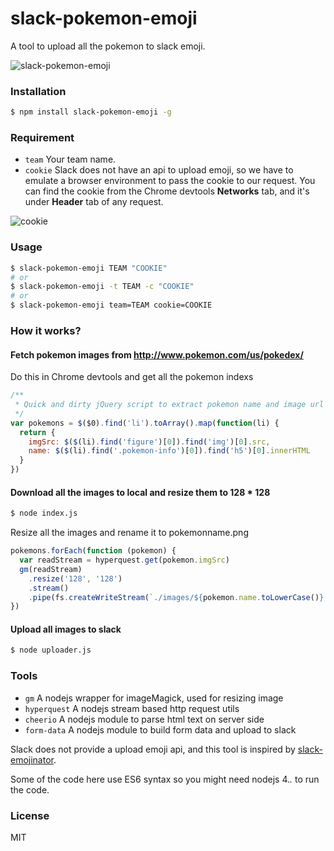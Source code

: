 slack-pokemon-emoji
===================

A tool to upload all the pokemon to slack emoji.

![slack-pokemon-emoji](https://cloud.githubusercontent.com/assets/1183541/16988491/ea919e58-4ed3-11e6-95cd-312fd8f108a9.png)

### Installation

```sh
$ npm install slack-pokemon-emoji -g
```

### Requirement

* `team` Your team name.
* `cookie` Slack does not have an api to upload emoji, so we have to emulate a browser environment to pass the cookie to our request. You can find the cookie from the Chrome devtools **Networks** tab, and it's under **Header** tab of any request.

![cookie](https://cloud.githubusercontent.com/assets/1183541/17016371/3c1e1f46-4f72-11e6-8950-1a4750c0ce55.png)

### Usage

```sh
$ slack-pokemon-emoji TEAM "COOKIE"
# or
$ slack-pokemon-emoji -t TEAM -c "COOKIE"
# or
$ slack-pokemon-emoji team=TEAM cookie=COOKIE
```

### How it works?

#### Fetch pokemon images from http://www.pokemon.com/us/pokedex/

Do this in Chrome devtools and get all the pokemon indexs

```js
/**
 * Quick and dirty jQuery script to extract pokemon name and image url
 */
var pokemons = $($0).find('li').toArray().map(function(li) {
  return {
    imgSrc: $($(li).find('figure')[0]).find('img')[0].src,
    name: $($(li).find('.pokemon-info')[0]).find('h5')[0].innerHTML
  }
})
```

#### Download all the images to local and resize them to 128 * 128

```sh
$ node index.js
```

Resize all the images and rename it to pokemonname.png

```js
pokemons.forEach(function (pokemon) {
  var readStream = hyperquest.get(pokemon.imgSrc)
  gm(readStream)
    .resize('128', '128')
    .stream()
    .pipe(fs.createWriteStream(`./images/${pokemon.name.toLowerCase()}.png`))
})
```

#### Upload all images to slack

```sh
$ node uploader.js
```

### Tools

* `gm` A nodejs wrapper for imageMagick, used for resizing image
* `hyperquest` A nodejs stream based http request utils
* `cheerio` A nodejs module to parse html text on server side
* `form-data` A nodejs module to build form data and upload to slack

Slack does not provide a upload emoji api, and this tool is inspired by [slack-emojinator](https://github.com/smashwilson/slack-emojinator).

Some of the code here use ES6 syntax so you might need nodejs 4.*.* to run the code.

### License
MIT
